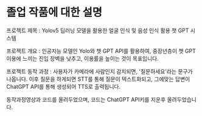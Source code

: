 # 졸업 작품에 대한 설명

프로젝트 제목 : Yolov5 딥러닝 모델을 활용한 얼굴 인식 및 음성 인식 활용 챗 GPT 시스템

프로젝트 개요 : 인공지능 모델인 Yolo와 챗 GPT API를 활용하여, 중장년층이 챗 GPT 이용에 느끼는 진입 장벽을 낮추고, 이용률을 높이는 것이 목표입니다. 

프로젝트 동작 과정 : 사용자가 카메라에 사람인지 감지되면, '질문하세요'라는 문구가 나옵니다. 이후 질문을 하게되면 STT를 통해 질문이 텍스트화되고, 그에맞는 답변이 ChatGPT API를 통해 생성되어 TTS로 출력됩니다.

동작과정영상과 코드를 올려두었으며, 코드는 ChatGPT API키를 지운후 올려두었습니다.

